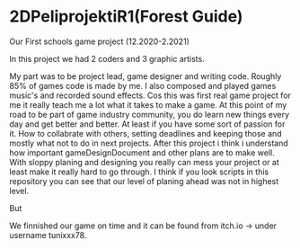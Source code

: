 # 2DPeliprojektiR1(Forest Guide)

Our First schools game project (12.2020-2.2021)

In this project we had 2 coders and 3 graphic artists.

My part was to be project lead, game designer and writing code. 
Roughly 85% of games code is made by me.
I also composed and played games music's and recorded sound effects.
Cos this was first real game project for me it really teach me a lot what it takes to make a game.
At this point of my road to be part of game industry community, you do learn new things every day and get better and better. At least if you have some sort of passion for it.
How to collabrate with others, setting deadlines and keeping those and mostly what not to do in next projects.
After this project i think i understand how important gameDesignDocument and other plans are to make well. With sloppy planing and designing you really can mess 
your project or at least make it really hard to go through.
I think if you look scripts in this repository you can see that our level of planing ahead was not in highest level.

But

We finnished our game on time and it can be found from itch.io -> under username tunixxx78.
